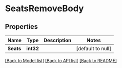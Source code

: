 # SeatsRemoveBody

## Properties
Name | Type | Description | Notes
------------ | ------------- | ------------- | -------------
**Seats** | **int32** |  | [default to null]

[[Back to Model list]](../README.md#documentation-for-models) [[Back to API list]](../README.md#documentation-for-api-endpoints) [[Back to README]](../README.md)

